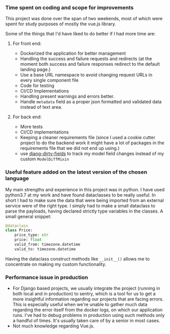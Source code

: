 ### Time spent on coding and scope for improvements
This project was done over the span of two weekends, most of which were spent for study purposes of 
mostly the vue.js library.

Some of the things that I'd have liked to do 
better if I had more time are:
1. For front end:
    * Dockerized the application for better management
    * Handling the success and failure requests and redirects
    (at the moment both success and failure responses redirect
    to the default landing page.)
    * Use a base URL namespace to avoid changing request
    URLs in every single component file
    * Code for testing
    * CI/CD Implementations
    * Handling present warnings and errors better.
    * Handle `metadata` field as a proper json formatted
    and validated data instead of text area.

2. For back end:
    * More tests
    * CI/CD implementations
    * Keeping a cleaner requirements file 
    (since I used a cookie cutter project to do the backend work
    it might have a lot of packages in the requirements file
    that we did not end up using.)
    * use [djang-dirty-fields](https://github.com/romgar/django-dirtyfields)
      to track my model field changes instead of my custom `ModelDiffMixin`

### Useful feature added on the latest version of the chosen language
My main strengths and experience in this project was in python.
I have used python3.7 at my work and have found dataclasses to be 
really useful. In short I had to make sure the data that were 
being imported from an external service were of the right type.
I simply had to make a small dataclass to parse the payloads, having 
declared strictly type variables in the classes.
A small general snippet: 
```python
@dataclass
class Price:
    price_type: str
    price: float
    valid_from: timezone.datetime
    valid_to: timezone.datetime
```
Having the dataclass construct methods like ``__init__()`` allows 
me to concentrate on making my custom functionality.

### Performance issue in production
* For Django based projects, we usually integrate the project
(running in both local and in production) to sentry, which is a tool
for us to get a more insightful information regarding our projects
that are facing errors. This is especially useful when we're unable 
to gather much data regarding the error itself from the docker logs, on
which our application runs. I've had to debug problems in production 
using such methods only a handful of times. It's usually taken care
of by a senior in most cases.
* Not much knowledge regarding Vue.js.

